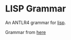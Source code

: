 # LISP Grammar

An ANTLR4 grammar for [lisp](https://en.wikipedia.org/wiki/Lisp_(programming_language)).  

Grammar from [here](https://iamwilhelm.github.io/bnf-examples/lisp)
